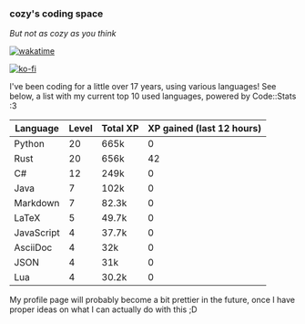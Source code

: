 ### cozy's coding space
*But not as cozy as you think*

[![wakatime](https://wakatime.com/badge/user/c0ba07bb-3421-41be-bd1a-d611e670f250.svg)](https://wakatime.com/@c0ba07bb-3421-41be-bd1a-d611e670f250)

[![ko-fi](https://ko-fi.com/img/githubbutton_sm.svg)](https://ko-fi.com/J3J75ITL4)

I've been coding for a little over 17 years, using various languages! See below, a list with my current top 10 used languages, powered by Code::Stats :3
    
| Language | Level | Total XP | XP gained (last 12 hours) |
| --- | --- | --- | --- |
| Python | 20 | 665k | 0 |
| Rust | 20 | 656k | 42 |
| C# | 12 | 249k | 0 |
| Java | 7 | 102k | 0 |
| Markdown | 7 | 82.3k | 0 |
| LaTeX | 5 | 49.7k | 0 |
| JavaScript | 4 | 37.7k | 0 |
| AsciiDoc | 4 | 32k | 0 |
| JSON | 4 | 31k | 0 |
| Lua | 4 | 30.2k | 0 |
    
My profile page will probably become a bit prettier in the future, once I have proper ideas on what I can actually do with this ;D